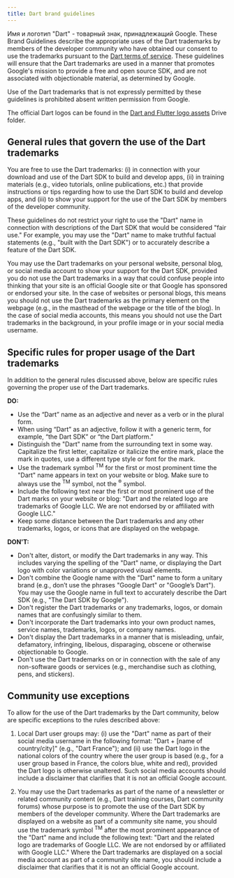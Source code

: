 ```yaml
---
title: Dart brand guidelines
---
```

Имя и логотип "Dart" - товарный знак, принадлежащий Google.
These Brand Guidelines describe the appropriate uses of the Dart
trademarks by members of the developer community who have obtained our
consent to use the trademarks pursuant to the [Dart terms of service](/terms).
These guidelines will ensure that the Dart trademarks are used in a
manner that promotes Google's mission to provide a free and open source
SDK, and are not associated with objectionable
material, as determined by Google.

Use of the Dart trademarks that is not expressly permitted by these
guidelines is prohibited absent written permission from Google.

The official Dart logos can be found in the [Dart and Flutter logo
assets](https://drive.google.com/corp/drive/folders/1KXNtO9My2AMpDOF9A9Y_4aj4_BcgmDDT) Drive folder.

## General rules that govern the use of the Dart trademarks

You are free to use the Dart trademarks: (i) in connection with your
download and use of the Dart SDK to build and develop 
apps, (ii) in training materials (e.g., video tutorials, online publications,
etc.) that provide instructions or tips regarding how to use the Dart
SDK to build and develop apps, and (iii) to show your support for
the use of the Dart SDK by members of the developer community.  

These guidelines do not restrict your right to use the "Dart" name
in connection with descriptions of the Dart SDK that would be
considered "fair use."  For example, you may use the "Dart"
name to make truthful factual statements (e.g., "built with the Dart
SDK") or to accurately describe a feature of the Dart SDK.  

You may use the Dart trademarks on your personal website, personal
blog, or social media account to show your support for the Dart SDK,
provided you do not use the Dart trademarks in a way that
could confuse people into thinking that your site is an official Google
site or that Google has sponsored or endorsed your site. In the case of
websites or personal blogs, this means you should not use the Dart
trademarks as the primary element on the webpage (e.g., in the masthead
of the webpage or the title of the blog). In the case of social media
accounts, this means you should not use the Dart trademarks in the
background, in your profile image or in your social media username.  

## Specific rules for proper usage of the Dart trademarks

In addition to the general rules discussed above, below are specific
rules governing the proper use of the Dart trademarks.  

**DO:**

* Use the “Dart” name as an adjective and never as a verb or in the plural form.
* When using “Dart” as an adjective, follow it with a generic term, 
  for example, “the Dart SDK” or “the Dart platform.”
* Distinguish the "Dart" name from the surrounding text in some way.
  Capitalize the first letter, capitalize or italicize the entire mark,
  place the mark in quotes, use a different type style or font for the mark.
* Use the trademark symbol <sup>TM</sup> for the first or most prominent
  time the "Dart" name appears in text on your website or blog.
  Make sure to always use the <sup>TM</sup> symbol,
  not the <sup>&reg;</sup> symbol.
* Include the following text near the first or most prominent use of the
  Dart marks on your website or blog: "Dart and the related logo are
  trademarks of Google LLC. We are not endorsed by or affiliated with
  Google LLC."
* Keep some distance between the Dart trademarks and any other trademarks,
  logos, or icons that are displayed on the webpage.

**DON'T:**

* Don't alter, distort, or modify the Dart trademarks in any way.
  This includes varying the spelling of the "Dart" name, or displaying
  the Dart logo with color variations or unapproved visual elements. 
* Don't combine the Google name with the "Dart" name to form a unitary
  brand (e.g., don’t use the phrases "Google Dart" or "Google’s Dart").
  You may use the Google name in full text to accurately describe the
  Dart SDK (e.g., "The Dart SDK by Google").
* Don't register the Dart trademarks or any trademarks, logos,
  or domain names that are confusingly similar to them.
* Don't incorporate the Dart trademarks into your own product names,
  service names, trademarks, logos, or company names.   
* Don't display the Dart trademarks in a manner that is misleading,
  unfair, defamatory, infringing, libelous, disparaging, obscene or
  otherwise objectionable to Google.
* Don't use the Dart trademarks on or in connection with the sale of
  any non-software goods or services (e.g., merchandise such as clothing,
  pens, and stickers).

## Community use exceptions

To allow for the use of the Dart trademarks by the Dart community,
below are specific exceptions to the rules described above:  

1. Local Dart user groups may: (i) use the "Dart" name
   as part of their social media username in the following format:
   "Dart + [name of country/city]" (e.g., "Dart France"); and (ii)
   use the Dart logo in the national colors of the country where the
   user group is based (e.g., for a user group based in France,
   the colors blue, white and red), provided the Dart logo is otherwise
   unaltered.  Such social media accounts should include a disclaimer that
   clarifies that it is not an official Google account.

2. You may use the Dart trademarks as part of the name of a newsletter
   or related community content (e.g., Dart training courses,
   Dart community forums) whose purpose is to promote the use of the
   Dart SDK by members of the developer community.
   Where the Dart trademarks are displayed on a website as part of a
   community site name, you should use the trademark symbol <sup>TM</sup>
   after the most prominent appearance of the "Dart" name and include
   the following text: "Dart and the related logo are trademarks of
   Google LLC.  We are not endorsed by or affiliated with Google LLC."
   Where the Dart trademarks are displayed on a social media account
   as part of a community site name, you should include a disclaimer that
   clarifies that it is not an official Google account.
